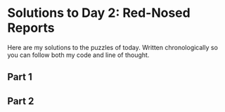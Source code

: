 # Solutions to Day 2: Red-Nosed Reports

Here are my solutions to the puzzles of today. Written chronologically so you can follow both my code and line of thought.

## Part 1



## Part 2

